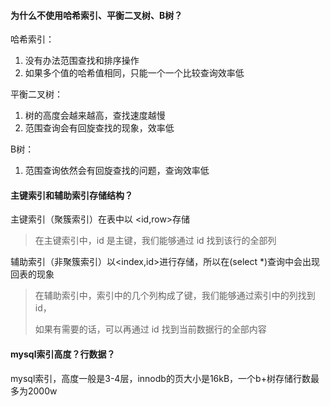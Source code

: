#### 为什么不使用哈希索引、平衡二叉树、B树？

哈希索引：

1. 没有办法范围查找和排序操作
2. 如果多个值的哈希值相同，只能一个一个比较查询效率低

平衡二叉树：

1. 树的高度会越来越高，查找速度越慢
2. 范围查询会有回旋查找的现象，效率低

B树：

1. 范围查询依然会有回旋查找的问题，查询效率低

#### 主键索引和辅助索引存储结构？

主键索引（聚簇索引）在表中以 <id,row>存储
    
>在主键索引中，id 是主键，我们能够通过 id 找到该行的全部列

辅助索引（非聚簇索引）以<index,id>进行存储，所以在(select *)查询中会出现回表的现象

>在辅助索引中，索引中的几个列构成了键，我们能够通过索引中的列找到 id，
>    
>如果有需要的话，可以再通过 id 找到当前数据行的全部内容


#### mysql索引高度？行数据？
mysql索引，高度一般是3-4层，innodb的页大小是16kB，一个b+树存储行数最多为2000w
